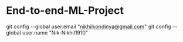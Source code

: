 # End-to-end-ML-Project

git config --global user.email "nikhilkondinya@gmail.com"
git config --global user.name "Nik-Nikhil1910"